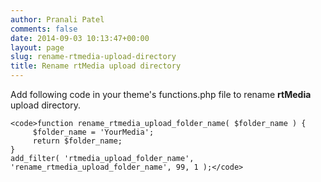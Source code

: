 ```yaml
---
author: Pranali Patel
comments: false
date: 2014-09-03 10:13:47+00:00
layout: page
slug: rename-rtmedia-upload-directory
title: Rename rtMedia upload directory
---
```


Add following code in your theme's functions.php file to rename **rtMedia** upload directory.

    
    <code>function rename_rtmedia_upload_folder_name( $folder_name ) {
         $folder_name = 'YourMedia';
         return $folder_name;
    }
    add_filter( 'rtmedia_upload_folder_name', 'rename_rtmedia_upload_folder_name', 99, 1 );</code>



